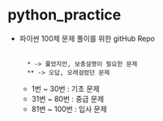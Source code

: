 # **python_practice**
- 파이썬 100제 문제 풀이를 위한 gitHub Repo
<br><br>

        * -> 풀었지만, 보충설명이 필요한 문제
        ** -> 오답, 오래걸렸던 문제

    -  1번 ~ 30번 : 기초 문제
    - 31번 ~  80번 : 중급 문제
    - 81번 ~ 100번 : 입사 문제

